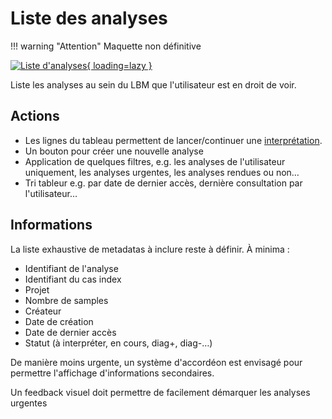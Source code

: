 # Liste des analyses

!!! warning "Attention"
    Maquette non définitive

[![Liste d'analyses](/images/mockup/list-analyses.png){ loading=lazy }](/images/mockup/list-analyses.png)

Liste les analyses au sein du LBM que l'utilisateur est en droit de voir.

## Actions

- Les lignes du tableau permettent de lancer/continuer une [interprétation](./interpretation-table.md).
- Un bouton pour créer une nouvelle analyse
- Application de quelques filtres, e.g. les analyses de l'utilisateur uniquement, les analyses urgentes, les analyses rendues ou non…
- Tri tableur e.g. par date de dernier accès, dernière consultation par l'utilisateur…

## Informations

La liste exhaustive de metadatas à inclure reste à définir. À minima :

- Identifiant de l'analyse
- Identifiant du cas index
- Projet
- Nombre de samples
- Créateur
- Date de création
- Date de dernier accès
- Statut (à interpréter, en cours, diag+, diag-…)

De manière moins urgente, un système d'accordéon est envisagé pour permettre l'affichage d'informations secondaires.

Un feedback visuel doit permettre de facilement démarquer les analyses urgentes

